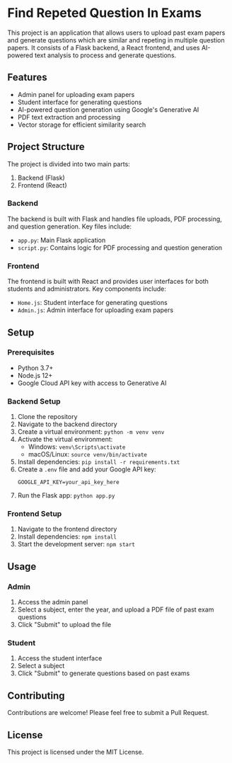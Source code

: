# Find Repeted Question In Exams

This project is an application that allows users to upload past exam papers and generate  questions which are similar and repeting in multiple question papers. It consists of a Flask backend, a React frontend, and uses AI-powered text analysis to process and generate questions.

## Features

- Admin panel for uploading exam papers
- Student interface for generating questions
- AI-powered question generation using Google's Generative AI
- PDF text extraction and processing
- Vector storage for efficient similarity search

## Project Structure

The project is divided into two main parts:

1. Backend (Flask)
2. Frontend (React)

### Backend

The backend is built with Flask and handles file uploads, PDF processing, and question generation. Key files include:

- `app.py`: Main Flask application
- `script.py`: Contains logic for PDF processing and question generation

### Frontend

The frontend is built with React and provides user interfaces for both students and administrators. Key components include:

- `Home.js`: Student interface for generating questions
- `Admin.js`: Admin interface for uploading exam papers

## Setup

### Prerequisites

- Python 3.7+
- Node.js 12+
- Google Cloud API key with access to Generative AI

### Backend Setup

1. Clone the repository
2. Navigate to the backend directory
3. Create a virtual environment: `python -m venv venv`
4. Activate the virtual environment:
   - Windows: `venv\Scripts\activate`
   - macOS/Linux: `source venv/bin/activate`
5. Install dependencies: `pip install -r requirements.txt`
6. Create a `.env` file and add your Google API key:
   ```
   GOOGLE_API_KEY=your_api_key_here
   ```
7. Run the Flask app: `python app.py`

### Frontend Setup

1. Navigate to the frontend directory
2. Install dependencies: `npm install`
3. Start the development server: `npm start`

## Usage

### Admin

1. Access the admin panel
2. Select a subject, enter the year, and upload a PDF file of past exam questions
3. Click "Submit" to upload the file

### Student

1. Access the student interface
2. Select a subject
3. Click "Submit" to generate questions based on past exams

## Contributing

Contributions are welcome! Please feel free to submit a Pull Request.

## License

This project is licensed under the MIT License.
